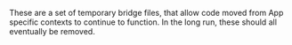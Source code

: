 These are a set of temporary bridge files, that allow code moved from App
specific contexts to continue to function. In the long run, these should all
eventually be removed.